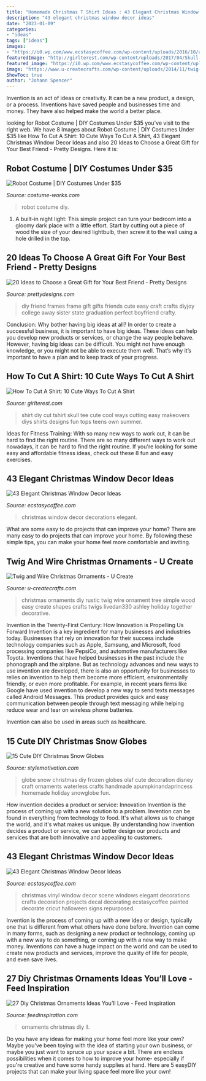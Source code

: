```yaml
---
title: "Homemade Christmas T Shirt Ideas : 43 Elegant Christmas Window Decor Ideas"
description: "43 elegant christmas window decor ideas"
date: "2023-01-09"
categories:
- "ideas"
tags: ["ideas"]
images:
- "https://i0.wp.com/www.ecstasycoffee.com/wp-content/uploads/2016/10/a-great-Christmas-vinyl-scene.jpg"
featuredImage: "http://girlterest.com/wp-content/uploads/2017/04/Skull-Tee.jpg"
featured_image: "https://i0.wp.com/www.ecstasycoffee.com/wp-content/uploads/2016/10/a-great-Christmas-vinyl-scene.jpg"
image: "https://www.u-createcrafts.com/wp-content/uploads/2014/11/twig-and-wire-ornaments.jpg"
ShowToc: true
author: "Johann Spencer"
---
```



Invention is an act of ideas or creativity. It can be a new product, a design, or a process. Inventions have saved people and businesses time and money. They have also helped make the world a better place.

	

		
looking for Robot Costume | DIY Costumes Under $35 you've visit to the right web. We have 8 Images about Robot Costume | DIY Costumes Under $35 like How To Cut A Shirt: 10 Cute Ways To Cut A Shirt, 43 Elegant Christmas Window Decor Ideas and also 20 Ideas to Choose a Great Gift for Your Best Friend - Pretty Designs. Here it is:
		
    
## Robot Costume | DIY Costumes Under $35

<img loading=lazy src="https://photos.costume-works.com/full/robot46.jpg" onerror="this.onerror=null;this.src='https://tse1.mm.bing.net/th?id=OIP.Puf0OR95tMMiphte_-RiugHaLH&amp;pid=15.1';" alt="Robot Costume | DIY Costumes Under $35">

_Source: costume-works.com_

>robot costume diy. 

	

1. A built-in night light: This simple project can turn your bedroom into a gloomy dark place with a little effort. Start by cutting out a piece of wood the size of your desired lightbulb, then screw it to the wall using a hole drilled in the top.

    
## 20 Ideas To Choose A Great Gift For Your Best Friend - Pretty Designs

<img loading=lazy src="http://www.prettydesigns.com/wp-content/uploads/2015/12/DIY-Picture-Frames.jpg" onerror="this.onerror=null;this.src='https://tse3.mm.bing.net/th?id=OIP.Y_iMEpXmTRTZT7sZVQn8KQHaJ6&amp;pid=15.1';" alt="20 Ideas to Choose a Great Gift for Your Best Friend - Pretty Designs">

_Source: prettydesigns.com_

>diy friend frames frame gift gifts friends cute easy craft crafts diyjoy college away sister state graduation perfect boyfriend crafty. 

	

Conclusion: Why bother having big ideas at all?
In order to create a successful business, it is important to have big ideas. These ideas can help you develop new products or services, or change the way people behave. However, having big ideas can be difficult. You might not have enough knowledge, or you might not be able to execute them well. That’s why it’s important to have a plan and to keep track of your progress.

    
## How To Cut A Shirt: 10 Cute Ways To Cut A Shirt

<img loading=lazy src="http://girlterest.com/wp-content/uploads/2017/04/Skull-Tee.jpg" onerror="this.onerror=null;this.src='https://tse1.mm.bing.net/th?id=OIP.4vCues6FlW0W8G61sI59iwHaJ9&amp;pid=15.1';" alt="How To Cut A Shirt: 10 Cute Ways To Cut A Shirt">

_Source: girlterest.com_

>shirt diy cut tshirt skull tee cute cool ways cutting easy makeovers diys shirts designs fun tops teens own summer. 

	

Ideas for Fitness Training: With so many new ways to work out, it can be hard to find the right routine.
There are so many different ways to work out nowadays, it can be hard to find the right routine. If you're looking for some easy and affordable fitness ideas, check out these 8 fun and easy exercises.

    
## 43 Elegant Christmas Window Decor Ideas

<img loading=lazy src="https://i0.wp.com/www.ecstasycoffee.com/wp-content/uploads/2016/10/Christmas-Window-Decorations-Ideas-10.jpg" onerror="this.onerror=null;this.src='https://tse3.mm.bing.net/th?id=OIP.3D7_axj7SZlSIYt6HquwPgHaK6&amp;pid=15.1';" alt="43 Elegant Christmas Window Decor Ideas">

_Source: ecstasycoffee.com_

>christmas window decor decorations elegant. 

	

What are some easy to do projects that can improve your home?
There are many easy to do projects that can improve your home. By following these simple tips, you can make your home feel more comfortable and inviting.

    
## Twig And Wire Christmas Ornaments - U Create

<img loading=lazy src="https://www.u-createcrafts.com/wp-content/uploads/2014/11/twig-and-wire-ornaments.jpg" onerror="this.onerror=null;this.src='https://tse2.mm.bing.net/th?id=OIP.AUVLd4g8GP12CfbnOOTO3wHaSW&amp;pid=15.1';" alt="Twig and Wire Christmas Ornaments - U Create">

_Source: u-createcrafts.com_

>christmas ornaments diy rustic twig wire ornament tree simple wood easy create shapes crafts twigs livedan330 ashley holiday together decorative. 

	

Invention in the Twenty-First Century: How Innovation is Propelling Us Forward
Invention is a key ingredient for many businesses and industries today. Businesses that rely on innovation for their success include technology companies such as Apple, Samsung, and Microsoft, food processing companies like PepsiCo, and automotive manufacturers like Toyota. Inventions that have helped businesses in the past include the phonograph and the airplane.
But as technology advances and new ways to use invention are developed, there is also an opportunity for businesses to relies on invention to help them become more efficient, environmentally friendly, or even more profitable. For example, in recent years firms like Google have used invention to develop a new way to send texts messages called Android Messages. This product provides quick and easy communication between people through text messaging while helping reduce wear and tear on wireless phone batteries.

Invention can also be used in areas such as healthcare.

    
## 15 Cute DIY Christmas Snow Globes

<img loading=lazy src="https://www.stylemotivation.com/wp-content/uploads/2015/12/515.jpg" onerror="this.onerror=null;this.src='https://tse3.mm.bing.net/th?id=OIP.EGIAdG7aliOtJ2HJflnTZgHaLG&amp;pid=15.1';" alt="15 Cute DIY Christmas Snow Globes">

_Source: stylemotivation.com_

>globe snow christmas diy frozen globes olaf cute decoration disney craft ornaments waterless crafts handmade apumpkinandaprincess homemade holiday snowglobe fun. 

	

How invention decides a product or service: Innovation
Invention is the process of coming up with a new solution to a problem. Invention can be found in everything from technology to food. It's what allows us to change the world, and it's what makes us unique. By understanding how invention decides a product or service, we can better design our products and services that are both innovative and appealing to customers.

    
## 43 Elegant Christmas Window Decor Ideas

<img loading=lazy src="https://i0.wp.com/www.ecstasycoffee.com/wp-content/uploads/2016/10/a-great-Christmas-vinyl-scene.jpg" onerror="this.onerror=null;this.src='https://tse1.mm.bing.net/th?id=OIP.tgRAucNjUuI2rnggjtSu1QHaJ4&amp;pid=15.1';" alt="43 Elegant Christmas Window Decor Ideas">

_Source: ecstasycoffee.com_

>christmas vinyl window decor scene windows elegant decorations crafts decoration projects decal decorating ecstasycoffee painted decorate cricut halloween signs repurposed. 

	

Invention is the process of coming up with a new idea or design, typically one that is different from what others have done before. Invention can come in many forms, such as designing a new product or technology, coming up with a new way to do something, or coming up with a new way to make money. Inventions can have a huge impact on the world and can be used to create new products and services, improve the quality of life for people, and even save lives.

    
## 27 Diy Christmas Ornaments Ideas You’ll Love - Feed Inspiration

<img loading=lazy src="http://feedinspiration.com/wp-content/uploads/2016/09/Diy-Christmas-Ornaments-Ideas.jpg" onerror="this.onerror=null;this.src='https://tse3.mm.bing.net/th?id=OIP.R_-u5l7uN_bOcJb-jdIpDAHaLH&amp;pid=15.1';" alt="27 Diy Christmas Ornaments Ideas You’ll Love - Feed Inspiration">

_Source: feedinspiration.com_

>ornaments christmas diy ll. 

	

Do you have any ideas for making your home feel more like your own? Maybe you've been toying with the idea of starting your own business, or maybe you just want to spruce up your space a bit. There are endless possibilities when it comes to how to improve your home- especially if you're creative and have some handy supplies at hand. Here are 5 easyDIY projects that can make your living space feel more like your own!

